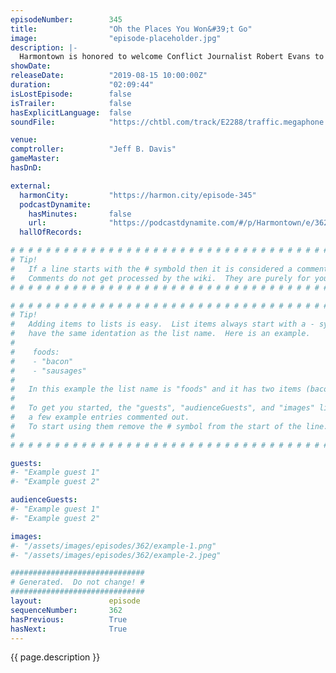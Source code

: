 ```yaml
---
episodeNumber:        345
title:                "Oh the Places You Won&#39;t Go"
image:                "episode-placeholder.jpg"
description: |-
  Harmontown is honored to welcome Conflict Journalist Robert Evans to the show. With topics ranging from Syria to 8chan, Robert has done all the homework, and takes us through, with stunning detail, the conflicts that will define the era we live in.  Featuring Dan Harmon, Jeff Bryan Davis, Spencer Crittenden and Robert Evans.
showDate:             
releaseDate:          "2019-08-15 10:00:00Z"
duration:             "02:09:44"
isLostEpisode:        false
isTrailer:            false
hasExplicitLanguage:  false
soundFile:            "https://chtbl.com/track/E2288/traffic.megaphone.fm/STA9433274980.mp3?updated=1596576719"

venue:                
comptroller:          "Jeff B. Davis"
gameMaster:           
hasDnD:               

external:
  harmonCity:         "https://harmon.city/episode-345"
  podcastDynamite:
    hasMinutes:       false
    url:              "https://podcastdynamite.com/#/p/Harmontown/e/362/345"
  hallOfRecords:      

# # # # # # # # # # # # # # # # # # # # # # # # # # # # # # # # # # # # # # # # # # # # #
# Tip!
#   If a line starts with the # symbold then it is considered a comment.
#   Comments do not get processed by the wiki.  They are purely for your information.
# # # # # # # # # # # # # # # # # # # # # # # # # # # # # # # # # # # # # # # # # # # # #

# # # # # # # # # # # # # # # # # # # # # # # # # # # # # # # # # # # # # # # # # # # # #
# Tip!
#   Adding items to lists is easy.  List items always start with a - symbol and have
#   have the same identation as the list name.  Here is an example.
#
#    foods:
#    - "bacon"
#    - "sausages"
#
#   In this example the list name is "foods" and it has two items (bacon, and sausages).
#
#   To get you started, the "guests", "audienceGuests", and "images" lists below have
#   a few example entries commented out.
#   To start using them remove the # symbol from the start of the line.
#
# # # # # # # # # # # # # # # # # # # # # # # # # # # # # # # # # # # # # # # # # # # # #

guests:
#- "Example guest 1"
#- "Example guest 2"

audienceGuests:
#- "Example guest 1"
#- "Example guest 2"

images:
#- "/assets/images/episodes/362/example-1.png"
#- "/assets/images/episodes/362/example-2.jpeg"

##############################
# Generated.  Do not change! #
##############################
layout:               episode
sequenceNumber:       362
hasPrevious:          True
hasNext:              True
---
```


<!-- The episode description will be rendered here -->
{{ page.description }}

<!-- Add your content BELOW here -->
<!-- vvvvvvvvvvvvvvvvvvvvvvvvvvv -->




<!-- ^^^^^^^^^^^^^^^^^^^^^^^^^^^ -->
<!-- Add your content ABOVE here -->

<!-- The episode gallery will be rendered here -->